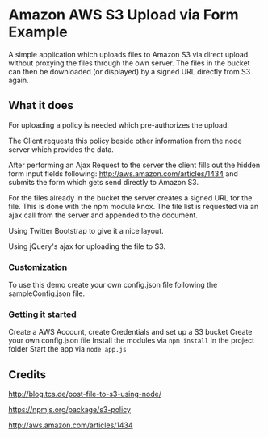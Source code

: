 # Amazon AWS S3 Upload via Form Example

A simple application which uploads files to Amazon S3 via direct upload without proxying the files through the own server.
The files in the bucket can then be downloaded (or displayed) by a signed URL directly from S3 again.

## What it does

For uploading a policy is needed which pre-authorizes the upload.

The Client requests this policy beside other information from the node server which provides the data.

After performing an Ajax Request to the server the client fills out the hidden form input fields following: http://aws.amazon.com/articles/1434 and submits the form which gets send directly to Amazon S3.

For the files already in the bucket the server creates a signed URL for the file. This is done with the npm module knox.
The file list is requested via an ajax call from the server and appended to the document.

Using Twitter Bootstrap to give it a nice layout.

Using jQuery's ajax for uploading the file to S3.

### Customization
To use this demo create your own config.json file following the sampleConfig.json file.

### Getting it started
Create a AWS Account, create Credentials and set up a S3 bucket
Create your own config.json file
Install the modules via `npm install` in the project folder
Start the app via `node app.js`

## Credits
http://blog.tcs.de/post-file-to-s3-using-node/

https://npmjs.org/package/s3-policy

http://aws.amazon.com/articles/1434
